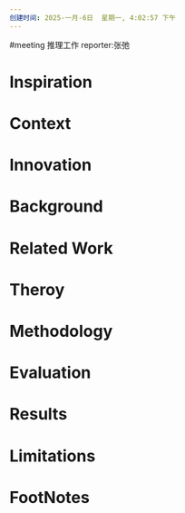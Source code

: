 ```yaml
---
创建时间: 2025-一月-6日  星期一, 4:02:57 下午
---
```

#meeting 
推理工作
reporter:张弛
# Inspiration


# Context



# Innovation



# Background



# Related Work



# Theroy



# Methodology



# Evaluation



# Results



# Limitations



# FootNotes
